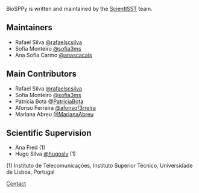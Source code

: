 ﻿BioSPPy is written and maintained by the [ScientISST](https://github.com/scientisst) team.

Maintainers
-----------

- Rafael Silva [@rafaelscsilva](https://github.com/rafaelscsilva)
- Sofia Monteiro [@sofia3ms](https://github.com/sofia3ms)
- Ana Sofia Carmo [@anascacais](https://github.com/anascacais)

Main Contributors
-----------------

- Rafael Silva [@rafaelscsilva](https://github.com/rafaelscsilva)
- Sofia Monteiro [@sofia3ms](https://github.com/sofia3ms)
- Patrícia Bota [@PatriciaBota](https://github.com/PatriciaBota)
- Afonso Ferreira [@afonsof3rreira](https://github.com/afonsof3rreira)
- Mariana Abreu [@MarianaAbreu](https://github.com/MarianaAbreu)

Scientific Supervision
----------------------

- Ana Fred (1)
- Hugo Silva [@hugoslv](https://github.com/hugoslv) (1)

(1) Instituto de Telecomunicações, Instituto Superior Técnico, Universidade de
Lisboa, Portugal

[Contact](mailto:hugo.silva@lx.it.pt?subject=BioSPPy%20Question)